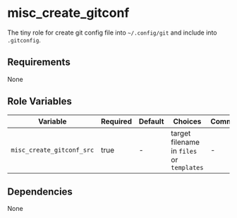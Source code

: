 # misc_create_gitconf

The tiny role for create git config file into `~/.config/git` and include into `.gitconfig`.

## Requirements

None

## Role Variables

| Variable                  | Required | Default | Choices                                   | Comments |
|---------------------------|----------|---------|-------------------------------------------|----------|
| `misc_create_gitconf_src` | true     | -       | target filename in `files` or `templates` | -        |

## Dependencies

None
